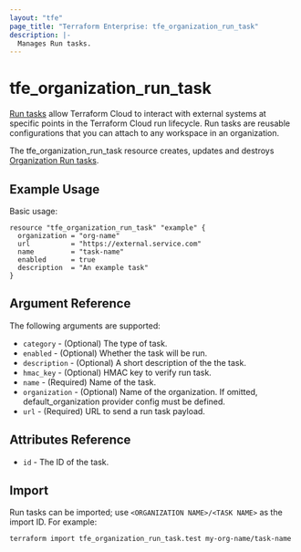 ```yaml
---
layout: "tfe"
page_title: "Terraform Enterprise: tfe_organization_run_task"
description: |-
  Manages Run tasks.
---
```


# tfe_organization_run_task

[Run tasks](https://www.terraform.io/cloud-docs/workspaces/settings/run-tasks) allow Terraform Cloud to interact with external systems at specific points in the Terraform Cloud run lifecycle. Run tasks are reusable configurations that you can attach to any workspace in an organization.

The tfe_organization_run_task resource creates, updates and destroys [Organization Run tasks](https://www.terraform.io/cloud-docs/workspaces/settings/run-tasks#creating-a-run-task).

## Example Usage

Basic usage:

```hcl
resource "tfe_organization_run_task" "example" {
  organization = "org-name"
  url          = "https://external.service.com"
  name         = "task-name"
  enabled      = true
  description  = "An example task"
}
```

## Argument Reference

The following arguments are supported:

* `category` - (Optional) The type of task.
* `enabled` - (Optional) Whether the task will be run.
* `description` - (Optional) A short description of the the task.
* `hmac_key` - (Optional) HMAC key to verify run task.
* `name` - (Required) Name of the task.
* `organization` - (Optional) Name of the organization. If omitted, default_organization provider config must be defined.
* `url` - (Required) URL to send a run task payload.

## Attributes Reference

* `id` - The ID of the task.

## Import

Run tasks can be imported; use `<ORGANIZATION NAME>/<TASK NAME>` as the
import ID. For example:

```shell
terraform import tfe_organization_run_task.test my-org-name/task-name
```
